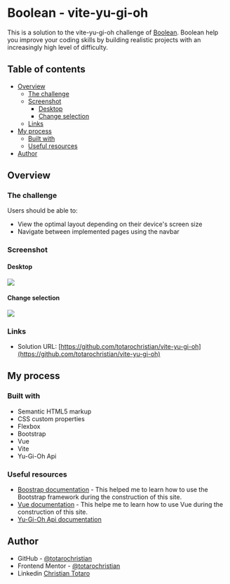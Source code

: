 # Boolean - vite-yu-gi-oh

This is a solution to the vite-yu-gi-oh challenge of [Boolean](https://boolean.careers/). Boolean help you improve your coding skills by building realistic projects with an increasingly high level of difficulty. 

## Table of contents

- [Overview](#overview)
  - [The challenge](#the-challenge)
  - [Screenshot](#screenshot)
    - [Desktop](#desktop)
    - [Change selection](#change-selection)
  - [Links](#links)
- [My process](#my-process)
  - [Built with](#built-with)
  - [Useful resources](#useful-resources)
- [Author](#author)

## Overview

### The challenge

Users should be able to:

- View the optimal layout depending on their device's screen size
- Navigate between implemented pages using the navbar

### Screenshot

#### Desktop

![](./src/screenshots/desktop.png)

#### Change selection

![](./src/screenshots/changeSelect.gif)

### Links

- Solution URL: [https://github.com/totarochristian/vite-yu-gi-oh](https://github.com/totarochristian/vite-yu-gi-oh)

## My process

### Built with

- Semantic HTML5 markup
- CSS custom properties
- Flexbox
- Bootstrap
- Vue
- Vite
- Yu-Gi-Oh Api

### Useful resources

- [Boostrap documentation](https://getbootstrap.com/) - This helped me to learn how to use the Bootstrap framework during the construction of this site.
- [Vue documentation](https://vuejs.org/guide/introduction.html) - This helpe me to learn how to use Vue during the construction of this site.
- [Yu-Gi-Oh Api documentation](https://ygoprodeck.com/api-guide/)

## Author

- GitHub - [@totarochristian](https://github.com/totarochristian)
- Frontend Mentor - [@totarochristian](https://www.frontendmentor.io/profile/totarochristian)
- Linkedin [Christian Totaro](https://www.linkedin.com/in/christian-totaro-080a7018a/)
